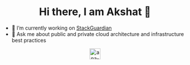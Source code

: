 <h1 align="center">Hi there, I am Akshat 👋</h1>

-  🔭   I’m currently working on <a href="https://www.StackGuardian.io" target="_blank">StackGuardian</a>
-  💬   Ask me about public and private cloud architecture and infrastructure best practices

<p align="center"> <a href="https://linkedin.com/in/tandonakshat7" target="blank"><img align="center" src="https://cdn.jsdelivr.net/npm/simple-icons@3.0.1/icons/linkedin.svg" alt="ana-enríquez-alonso-villalobos" height="30" width="30" /> </a> </p>
